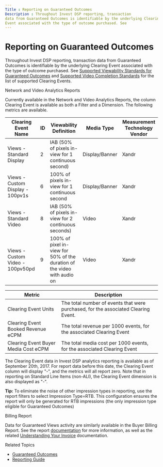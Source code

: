 ```yaml
---
Title : Reporting on Guaranteed Outcomes
Description : Throughout Invest DSP reporting, transaction
data from Guaranteed Outcomes is identifiable by the underlying Clearing
Event associated with the type of outcome purchased. See
---
```



# Reporting on Guaranteed Outcomes





Throughout Invest DSP reporting, transaction
data from Guaranteed Outcomes is identifiable by the underlying Clearing
Event associated with the type of outcome purchased. See
<a href="supported-viewability-standards-for-guaranteed-outcomes.md"
class="xref">Supported Viewability Standards for Guaranteed Outcomes</a>
and <a href="supported-video-completion-standards.md"
class="xref">Supported Video Completion Standards</a> for the list of
supported Clearing Events.

Network and Video Analytics Reports

Currently available in the Network and Video Analytics Reports, the
column Clearing Event is available as both a Filter and a Dimension. The
following metrics are available.



<table class="table">
<thead class="thead">
<tr class="header row">
<th id="ID-0000919b__entry__1" class="entry">Clearing Event Name</th>
<th id="ID-0000919b__entry__2" class="entry">ID</th>
<th id="ID-0000919b__entry__3" class="entry">Viewability Definition</th>
<th id="ID-0000919b__entry__4" class="entry">Media Type</th>
<th id="ID-0000919b__entry__5" class="entry">Measurement Technology
Vendor</th>
</tr>
</thead>
<tbody class="tbody">
<tr class="odd row">
<td class="entry" headers="ID-0000919b__entry__1">Views - Standard
Display</td>
<td class="entry" headers="ID-0000919b__entry__2">2</td>
<td class="entry" headers="ID-0000919b__entry__3">IAB (50% of pixels
in-view for 1 continuous second)</td>
<td class="entry" headers="ID-0000919b__entry__4">Display/Banner</td>
<td class="entry" headers="ID-0000919b__entry__5"><span
class="ph">Xandr</td>
</tr>
<tr class="even row">
<td class="entry" headers="ID-0000919b__entry__1">Views - Custom Display
- 100pv1s</td>
<td class="entry" headers="ID-0000919b__entry__2">6</td>
<td class="entry" headers="ID-0000919b__entry__3">100% of pixels in-view
for 1 continuous second</td>
<td class="entry" headers="ID-0000919b__entry__4">Display/Banner</td>
<td class="entry" headers="ID-0000919b__entry__5"><span
class="ph">Xandr</td>
</tr>
<tr class="odd row">
<td class="entry" headers="ID-0000919b__entry__1">Views - Standard
Video</td>
<td class="entry" headers="ID-0000919b__entry__2">8</td>
<td class="entry" headers="ID-0000919b__entry__3">IAB (50% of pixels
in-view for 2 continuous seconds)</td>
<td class="entry" headers="ID-0000919b__entry__4">Video</td>
<td class="entry" headers="ID-0000919b__entry__5"><span
class="ph">Xandr</td>
</tr>
<tr class="even row">
<td class="entry" headers="ID-0000919b__entry__1">Views - Custom Video -
100pv50pd</td>
<td class="entry" headers="ID-0000919b__entry__2">9</td>
<td class="entry" headers="ID-0000919b__entry__3">100% of pixel in-view
for 50% of the duration of the video with audio on</td>
<td class="entry" headers="ID-0000919b__entry__4">Video</td>
<td class="entry" headers="ID-0000919b__entry__5"><span
class="ph">Xandr</td>
</tr>
</tbody>
</table>

<table class="table">
<thead class="thead">
<tr class="header row">
<th id="ID-0000919b__entry__26" class="entry">Metric</th>
<th id="ID-0000919b__entry__27" class="entry">Description</th>
</tr>
</thead>
<tbody class="tbody">
<tr class="odd row">
<td class="entry" headers="ID-0000919b__entry__26">Clearing Event
Units</td>
<td class="entry" headers="ID-0000919b__entry__27">The total number of
events that were purchased, for the associated Clearing Event.</td>
</tr>
<tr class="even row">
<td class="entry" headers="ID-0000919b__entry__26">Clearing Event Booked
Revenue eCPM</td>
<td class="entry" headers="ID-0000919b__entry__27">The total revenue per
1000 events, for the associated Clearing Event</td>
</tr>
<tr class="odd row">
<td class="entry" headers="ID-0000919b__entry__26">Clearing Event Buyer
Media Cost eCPM</td>
<td class="entry" headers="ID-0000919b__entry__27">The total media cost
per 1000 events, for the associated Clearing Event</td>
</tr>
</tbody>
</table>



The Clearing Event data in Invest DSP analytics
reporting is available as of September 20th, 2017. For report data
before this date, the Clearing Event column will display "-", and the
metrics will all report zero. Note that in reporting on Standard Line
Items (non-ALI), the Clearing Event dimension is also displayed as "-".



<b>Tip:</b> To eliminate the noise of other
impression types in reporting, use the report filters to select
Impression Type=RTB. This configuration ensures the report will only be
generated for RTB impressions (the only impression type eligible for
Guaranteed Outcomes)



Billing Report

Data for Guaranteed Views activity are similarly available in the Buyer
Billing Report. See the report
<a href="buying-billing-report.md" class="xref">documentation</a> for
more information, as well as the related
<a href="understanding-your-invoice.md" class="xref"
title="Annotated descriptions of the contents of your Xandr invoices.">Understanding
Your Invoice</a> documentation.

Related Topics

- <a href="guaranteed-outcomes.md" class="xref">Guaranteed Outcomes</a>
- <a href="reporting-guide.md" class="xref">Reporting Guide</a>






